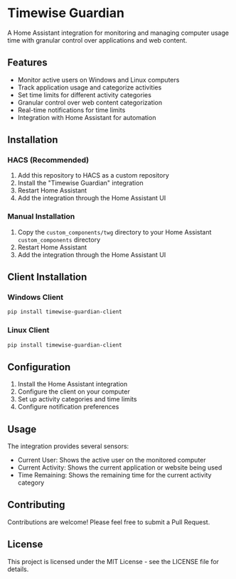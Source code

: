 # Timewise Guardian

A Home Assistant integration for monitoring and managing computer usage time with granular control over applications and web content.

## Features

- Monitor active users on Windows and Linux computers
- Track application usage and categorize activities
- Set time limits for different activity categories
- Granular control over web content categorization
- Real-time notifications for time limits
- Integration with Home Assistant for automation

## Installation

### HACS (Recommended)

1. Add this repository to HACS as a custom repository
2. Install the "Timewise Guardian" integration
3. Restart Home Assistant
4. Add the integration through the Home Assistant UI

### Manual Installation

1. Copy the `custom_components/twg` directory to your Home Assistant `custom_components` directory
2. Restart Home Assistant
3. Add the integration through the Home Assistant UI

## Client Installation

### Windows Client

```bash
pip install timewise-guardian-client
```

### Linux Client

```bash
pip install timewise-guardian-client
```

## Configuration

1. Install the Home Assistant integration
2. Configure the client on your computer
3. Set up activity categories and time limits
4. Configure notification preferences

## Usage

The integration provides several sensors:

- Current User: Shows the active user on the monitored computer
- Current Activity: Shows the current application or website being used
- Time Remaining: Shows the remaining time for the current activity category

## Contributing

Contributions are welcome! Please feel free to submit a Pull Request.

## License

This project is licensed under the MIT License - see the LICENSE file for details. 